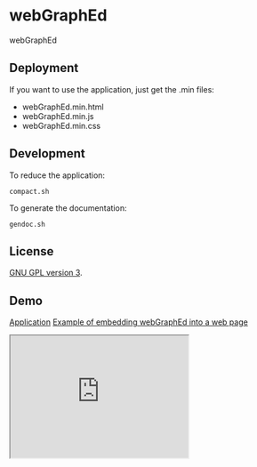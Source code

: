 webGraphEd
==========

webGraphEd


Deployment
----------

If you want to use the application, just get the .min files:
- webGraphEd.min.html
- webGraphEd.min.js
- webGraphEd.min.css

Development
-----------

To reduce the application: 

    compact.sh

To generate the documentation: 

    gendoc.sh

License
-------

[GNU GPL version 3](http://www.gnu.org/licenses/gpl-3.0.en.html).

Demo
----

[Application](http://xtec.cat/~jciberta/webGraphEd/webGraphEd.min.html)
[Example of embedding webGraphEd into a web page](http://jciberta.github.io/)

<iframe src="http://xtec.cat/~jciberta/webGraphEd/webGraphEd.min.html" height="220" width="320"></iframe>
